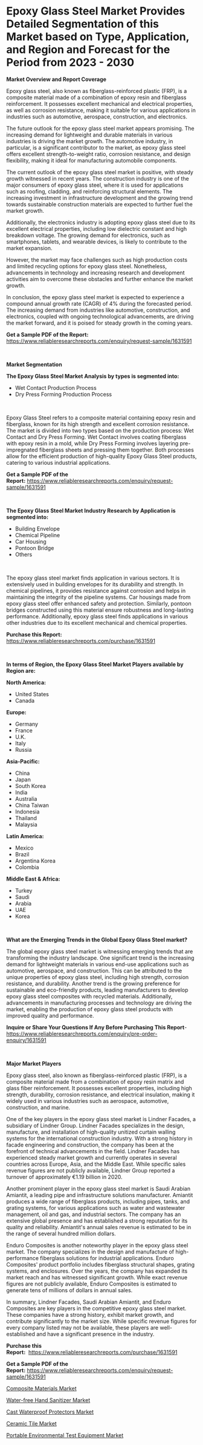 <p><h1>Epoxy Glass Steel Market Provides Detailed Segmentation of this Market based on Type, Application, and Region and Forecast for the Period from 2023 - 2030</h1></p><p><strong>Market Overview and Report Coverage</strong></p>
<p><p>Epoxy glass steel, also known as fiberglass-reinforced plastic (FRP), is a composite material made of a combination of epoxy resin and fiberglass reinforcement. It possesses excellent mechanical and electrical properties, as well as corrosion resistance, making it suitable for various applications in industries such as automotive, aerospace, construction, and electronics.</p><p>The future outlook for the epoxy glass steel market appears promising. The increasing demand for lightweight and durable materials in various industries is driving the market growth. The automotive industry, in particular, is a significant contributor to the market, as epoxy glass steel offers excellent strength-to-weight ratio, corrosion resistance, and design flexibility, making it ideal for manufacturing automobile components.</p><p>The current outlook of the epoxy glass steel market is positive, with steady growth witnessed in recent years. The construction industry is one of the major consumers of epoxy glass steel, where it is used for applications such as roofing, cladding, and reinforcing structural elements. The increasing investment in infrastructure development and the growing trend towards sustainable construction materials are expected to further fuel the market growth.</p><p>Additionally, the electronics industry is adopting epoxy glass steel due to its excellent electrical properties, including low dielectric constant and high breakdown voltage. The growing demand for electronics, such as smartphones, tablets, and wearable devices, is likely to contribute to the market expansion.</p><p>However, the market may face challenges such as high production costs and limited recycling options for epoxy glass steel. Nonetheless, advancements in technology and increasing research and development activities aim to overcome these obstacles and further enhance the market growth.</p><p>In conclusion, the epoxy glass steel market is expected to experience a compound annual growth rate (CAGR) of 4% during the forecasted period. The increasing demand from industries like automotive, construction, and electronics, coupled with ongoing technological advancements, are driving the market forward, and it is poised for steady growth in the coming years.</p></p>
<p><strong>Get a Sample PDF of the Report:</strong> <a href="https://www.reliableresearchreports.com/enquiry/request-sample/1631591">https://www.reliableresearchreports.com/enquiry/request-sample/1631591</a></p>
<p>&nbsp;</p>
<p><strong>Market Segmentation</strong></p>
<p><strong>The Epoxy Glass Steel Market Analysis by types is segmented into:</strong></p>
<p><ul><li>Wet Contact Production Process</li><li>Dry Press Forming Production Process</li></ul></p>
<p>&nbsp;</p>
<p><p>Epoxy Glass Steel refers to a composite material containing epoxy resin and fiberglass, known for its high strength and excellent corrosion resistance. The market is divided into two types based on the production process: Wet Contact and Dry Press Forming. Wet Contact involves coating fiberglass with epoxy resin in a mold, while Dry Press Forming involves layering pre-impregnated fiberglass sheets and pressing them together. Both processes allow for the efficient production of high-quality Epoxy Glass Steel products, catering to various industrial applications.</p></p>
<p><strong>Get a Sample PDF of the Report:</strong>&nbsp;<a href="https://www.reliableresearchreports.com/enquiry/request-sample/1631591">https://www.reliableresearchreports.com/enquiry/request-sample/1631591</a></p>
<p>&nbsp;</p>
<p><strong>The Epoxy Glass Steel Market Industry Research by Application is segmented into:</strong></p>
<p><ul><li>Building Envelope</li><li>Chemical Pipeline</li><li>Car Housing</li><li>Pontoon Bridge</li><li>Others</li></ul></p>
<p>&nbsp;</p>
<p><p>The epoxy glass steel market finds application in various sectors. It is extensively used in building envelopes for its durability and strength. In chemical pipelines, it provides resistance against corrosion and helps in maintaining the integrity of the pipeline systems. Car housings made from epoxy glass steel offer enhanced safety and protection. Similarly, pontoon bridges constructed using this material ensure robustness and long-lasting performance. Additionally, epoxy glass steel finds applications in various other industries due to its excellent mechanical and chemical properties.</p></p>
<p><strong>Purchase this Report:</strong>&nbsp; <a href="https://www.reliableresearchreports.com/purchase/1631591">https://www.reliableresearchreports.com/purchase/1631591</a></p>
<p>&nbsp;</p>
<p><strong>In terms of Region, the Epoxy Glass Steel Market Players available by Region are:</strong></p>
<p>
    <p> <strong> North America: </strong>
        <ul>
            <li>United States</li>
            <li>Canada</li>
        </ul>
        </p> 
    <p> <strong> Europe: </strong>
        <ul>
            <li>Germany</li>
            <li>France</li>
            <li>U.K.</li>
            <li>Italy</li>
            <li>Russia</li>
        </ul>
        </p> 
    <p> <strong> Asia-Pacific: </strong>
        <ul>
            <li>China</li>
            <li>Japan</li>
            <li>South Korea</li>
            <li>India</li>
            <li>Australia</li>
            <li>China Taiwan</li>
            <li>Indonesia</li>
            <li>Thailand</li>
            <li>Malaysia</li>
        </ul>
        </p> 
    <p> <strong> Latin America: </strong>
        <ul>
            <li>Mexico</li>
            <li>Brazil</li>
            <li>Argentina Korea</li>
            <li>Colombia</li>
        </ul>
        </p> 
    <p> <strong> Middle East & Africa: </strong>
        <ul>
            <li>Turkey</li>
            <li>Saudi</li>
            <li>Arabia</li>
            <li>UAE</li>
            <li>Korea</li>
        </ul>
    </p>
    </p>
<p>&nbsp;</p>
<p><strong>What are the Emerging Trends in the Global Epoxy Glass Steel market?</strong></p>
<p><p>The global epoxy glass steel market is witnessing emerging trends that are transforming the industry landscape. One significant trend is the increasing demand for lightweight materials in various end-use applications such as automotive, aerospace, and construction. This can be attributed to the unique properties of epoxy glass steel, including high strength, corrosion resistance, and durability. Another trend is the growing preference for sustainable and eco-friendly products, leading manufacturers to develop epoxy glass steel composites with recycled materials. Additionally, advancements in manufacturing processes and technology are driving the market, enabling the production of epoxy glass steel products with improved quality and performance.</p></p>
<p><strong>Inquire or Share Your Questions If Any Before Purchasing This Report</strong>- <a href="https://www.reliableresearchreports.com/enquiry/pre-order-enquiry/1631591">https://www.reliableresearchreports.com/enquiry/pre-order-enquiry/1631591</a></p>
<p>&nbsp;</p>
<p><strong>Major Market Players</strong></p>
<p><p>Epoxy glass steel, also known as fiberglass-reinforced plastic (FRP), is a composite material made from a combination of epoxy resin matrix and glass fiber reinforcement. It possesses excellent properties, including high strength, durability, corrosion resistance, and electrical insulation, making it widely used in various industries such as aerospace, automotive, construction, and marine.</p><p>One of the key players in the epoxy glass steel market is Lindner Facades, a subsidiary of Lindner Group. Lindner Facades specializes in the design, manufacture, and installation of high-quality unitized curtain walling systems for the international construction industry. With a strong history in facade engineering and construction, the company has been at the forefront of technical advancements in the field. Lindner Facades has experienced steady market growth and currently operates in several countries across Europe, Asia, and the Middle East. While specific sales revenue figures are not publicly available, Lindner Group reported a turnover of approximately €1.19 billion in 2020.</p><p>Another prominent player in the epoxy glass steel market is Saudi Arabian Amiantit, a leading pipe and infrastructure solutions manufacturer. Amiantit produces a wide range of fiberglass products, including pipes, tanks, and grating systems, for various applications such as water and wastewater management, oil and gas, and industrial sectors. The company has an extensive global presence and has established a strong reputation for its quality and reliability. Amiantit's annual sales revenue is estimated to be in the range of several hundred million dollars.</p><p>Enduro Composites is another noteworthy player in the epoxy glass steel market. The company specializes in the design and manufacture of high-performance fiberglass solutions for industrial applications. Enduro Composites' product portfolio includes fiberglass structural shapes, grating systems, and enclosures. Over the years, the company has expanded its market reach and has witnessed significant growth. While exact revenue figures are not publicly available, Enduro Composites is estimated to generate tens of millions of dollars in annual sales.</p><p>In summary, Lindner Facades, Saudi Arabian Amiantit, and Enduro Composites are key players in the competitive epoxy glass steel market. These companies have a strong history, exhibit market growth, and contribute significantly to the market size. While specific revenue figures for every company listed may not be available, these players are well-established and have a significant presence in the industry.</p></p>
<p><strong>Purchase this Report:</strong>&nbsp;&nbsp;<a href="https://www.reliableresearchreports.com/purchase/1631591">https://www.reliableresearchreports.com/purchase/1631591</a></p>
<p></p>
<p><strong>Get a Sample PDF of the Report:</strong>&nbsp;<a href="https://www.reliableresearchreports.com/enquiry/request-sample/1631591">https://www.reliableresearchreports.com/enquiry/request-sample/1631591</a></p>
<p><p><a href="https://medium.com/@sainreportprime/composite-materials-nbsp-market-focuses-on-market-share-size-and-projected-forecast-till-2030-f0fd528fcfcf">Composite Materials Market</a></p><p><a href="https://www.linkedin.com/pulse/water-free-hand-sanitizer-market-share-amp-new-trends-analysis-5msce/">Water-free Hand Sanitizer Market</a></p><p><a href="https://github.com/sofyaavrova/Market-Research-Report-List-1/blob/main/cast-waterproof-protectors-market.md">Cast Waterproof Protectors Market</a></p><p><a href="https://medium.com/@chiragreportprime/ceramic-tile-market-insights-into-market-cagr-market-trends-and-growth-strategies-107809e999b4">Ceramic Tile Market</a></p><p><a href="https://github.com/merzlyukov93/Market-Research-Report-List-1/blob/main/portable-environmental-test-equipment-market.md">Portable Environmental Test Equipment Market</a></p></p>